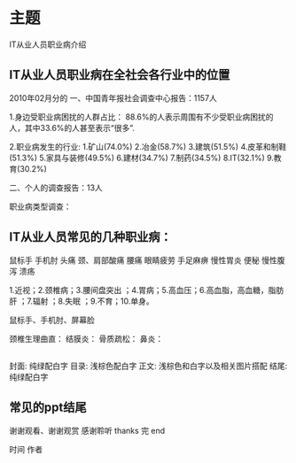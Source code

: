 # 主题 
IT从业人员职业病介绍

## IT从业人员职业病在全社会各行业中的位置

2010年02月分的
一、中国青年报社会调查中心报告：1157人

1.身边受职业病困扰的人群占比：
  88.6%的人表示周围有不少受职业病困扰的人，其中33.6%的人甚至表示“很多”.

2.职业病发生的行业:
  1.矿山(74.0%)
  2.冶金(58.7%)
  3.建筑(51.5%)
  4.皮革和制鞋(51.3%)
  5.家具与装修(49.5%)
  6.建材(34.7%)
  7.制药(34.5%)
  8.IT(32.1%)
  9.教育(30.2%)

二、个人的调查报告：13人

职业病类型调查：



## IT从业人员常见的几种职业病：

鼠标手
手机肘
头痛
颈、肩部酸痛
腰痛
眼睛疲劳
手足麻痹
慢性胃炎
便秘
慢性腹泻
溃疡

1.近视；2.颈椎病；3.腰间盘突出 ；4.胃病；5.高血压；6.高血脂，高血糖，脂肪肝 ；7.辐射 ；8.失眠 ；9.不育；10.单身。

鼠标手、手机肘、屏幕脸


颈椎生理曲直：
结膜炎：
骨质疏松：
鼻炎：

##

封面: 纯绿配白字
目录: 浅棕色配白字
正文: 浅棕色和白字以及相关图片搭配
结尾: 纯绿配白字

## 常见的ppt结尾

谢谢观看、谢谢观赏
感谢聆听
thanks
完
end

时间
作者






















































